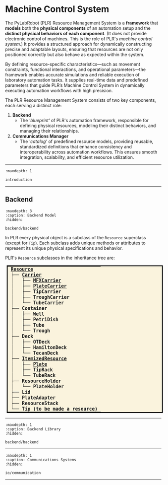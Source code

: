 # Machine Control System

The PyLabRobot (PLR) Resource Management System is a **framework** that **models** both the **physical components** of an automation setup and the **distinct physical behaviors of each component**.
(It does not provide electronic control of machines. This is the role of PLR's *machine control system*.)
It provides a structured approach for dynamically constructing precise and adaptable layouts, ensuring that resources are not only positioned correctly but also behave as expected within the system.

By defining resource-specific characteristics—such as movement constraints, functional interactions, and operational parameters—the framework enables accurate simulations and reliable execution of laboratory automation tasks.
It supplies real-time data and predefined parameters that guide PLR’s Machine Control System in dynamically executing automation workflows with high precision.

The PLR Resource Management System consists of two key components, each serving a distinct role:

1. **Backend**
    - The *'blueprint'* of PLR's automation framework, responsible for defining physical resources, modeling their distinct behaviors, and managing their relationships.
2. **Communications Manager**
    - The *'catalog'* of predefined resource models, providing reusable, standardized definitions that enhance consistency and interoperability across automation workflows.
    This ensures smooth integration, scalability, and efficient resource utilization.
----

```{toctree}
:maxdepth: 1

introduction

```

----

## Backend

```{toctree}
:maxdepth: 3
:caption: Backend Model
:hidden:

backend/backend
```

In PLR every physical object is a subclass of the `Resource` superclass (except for `Tip`).
Each subclass adds unique methods or attributes to represent its unique physical specifications and behavior.

PLR's `Resource` subclasses in the inheritance tree are:
<style>
  .tree {
    border: 3px solid black;      /* Thick border around the entire table */
    border-collapse: collapse;    /* Ensures borders don’t double */
    background-color: #FAF3DD;    /* Light background */
    margin-left: 5px;             /* A bit of left margin */
  }

  .tree td {
    font-family: "Fira Code", monospace;  /* Code-like font */
    font-size: 15px;                     /* Matches code cell output */
    font-weight: bold;                   /* Make all text bold */
    line-height: 1.2;                    /* Slightly tighten vertical spacing */
    padding: 0 10px;                   /* Padding around each line */
    border: none;                        /* Remove inner borders */
    white-space: pre;                    /* Preserve spacing exactly */
  }
</style>

<table class="tree">
  <tr><td><a href="introduction.html">Resource</a></td></tr>

  <!-- Carrier subtree -->
  <tr><td>├── <a href="carrier/carrier.html">Carrier</a></td></tr>
  <tr><td>│   ├── <a href="carrier/mfx-carrier/mfx_carriers.html">MFXCarrier</a></td></tr>
  <tr><td>│   ├── <a href="carrier/plate-carrier/plate_carriers.html">PlateCarrier</a></td></tr>
  <tr><td>│   ├── TipCarrier</td></tr>
  <tr><td>│   ├── TroughCarrier</td></tr>
  <tr><td>│   └── TubeCarrier</td></tr>

  <!-- Container subtree -->
  <tr><td>├── Container</td></tr>
  <tr><td>│   ├── Well</td></tr>
  <tr><td>│   ├── PetriDish</td></tr>
  <tr><td>│   ├── Tube</td></tr>
  <tr><td>│   └── Trough</td></tr>

  <!-- Deck subtree -->
  <tr><td>├── Deck</td></tr>
  <tr><td>│   ├── OTDeck</td></tr>
  <tr><td>│   ├── HamiltonDeck</td></tr>
  <tr><td>│   └── TecanDeck</td></tr>

  <!-- ItemizedResource subtree -->
  <tr><td>├── <a href="itemized-resource/itemized-resource.html">ItemizedResource</a></td></tr>
  <tr><td>│   ├── <a href="itemized-resource/plate/plate.html">Plate</a></td></tr>
  <tr><td>│   ├── TipRack</td></tr>
  <tr><td>│   └── TubeRack</td></tr>

  <!-- ResourceHolder subtree -->
  <tr><td>├── ResourceHolder</td></tr>
  <tr><td>│   └── PlateHolder</td></tr>

  <!-- Others -->
  <tr><td>├── Lid</td></tr>
  <tr><td>├── PlateAdapter</td></tr>
  <tr><td>├── ResourceStack</td></tr>
  <tr><td>└── Tip (to be made a resource)</td></tr>
</table>

<hr>

```{toctree}
:maxdepth: 1
:caption: Backend Library
:hidden:

backend/backend
```

<hr>

```{toctree}
:maxdepth: 1
:caption: Communications Systems
:hidden:

io/communication
```

<hr>

